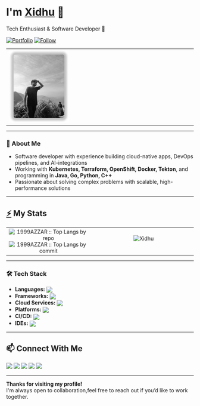 
<h1 align="left"> I'm <strong><a href="https://xidhu.github.io/" >Xidhu</a></strong> 👋</h1>
<p align="left">
  Tech Enthusiast & Software Developer 🔧
</p>

[![Portfolio](https://img.shields.io/static/v1?label=Portfolio&message=%E2%9D%A4&logo=Website&color=%23594560)](https://xidhu.github.io)
[![Follow](https://img.shields.io/github/followers/xidhu?label=follow&style=social)](https://github.com/login?return_to=https%3A%2F%2Fgithub.com%2Fxidhu)<p align="center">

<table align="center">
<tr border="none">
  <td width="35%" >
      <a href="https://xidhu.github.io/" target="_blank">
    <img width="110%" src="https://raw.githubusercontent.com/xidhu/xidhu.github.io/47e4909cc25c025a5d4bd448fdb71227f60e65e6/assets/png/my_photo.png" alt="Xidhu Banner"/>
  </a>
  </td>
  <td align="center">
    <img  align="center" width="88%" alt=""  src="https://leetcard.jacoblin.cool/sidharthsudheer20?theme=dark&font=ABeeZee&ext=heatmap" />

  </td>
</tr>
</table>




---

### 🧠 About Me

- Software developer with experience building cloud-native apps, DevOps pipelines, and AI-integrations  
- Working with **Kubernetes, Terraform, OpenShift, Docker, Tekton**, and programming in **Java, Go, Python, C++**
- Passionate about solving complex problems with scalable, high-performance solutions

---
## [⚡](http://xidhu.github.io/) My Stats

<!--- stats & Trophy (start) -->
<p align="center">
  <!--- stats (start) -->
<table align="center">
<tr border="none">
  <td width="45%" align="center">
    
   <img align="center" width="90%" src="https://github-readme-stats.vercel.app/api?username=xidhu&theme=radical&show_icons=true&hide_border=true&count_private=true" alt="1999AZZAR :: Top Langs by repo" />
    <img align="center" width="90%" src="https://github-readme-stats.vercel.app/api/top-langs/?username=xidhu&theme=radical&show_icons=true&hide_border=true&layout=compact" alt="1999AZZAR :: Top Langs by commit" />
    
  </td>
  <td width="100%" align="center">
    <img align="center" width="100%" alt="" src="https://github-readme-streak-stats-eight.vercel.app/?user=xidhu&theme=dark&hide_border=false" />
   <img align="center" width="100%"  src="http://github-profile-summary-cards.vercel.app/api/cards/profile-details?username=xidhu&theme=dark" alt="" />
            <img src="https://github-profile-trophy.vercel.app/?username=xidhu&title=Stars,Commits,Repositories,Followers,Experience,Issues,PullRequest,Reviews&theme=gruvbox" alt="Xidhu" />
    
   <p align="center">
</p>
  </td>
</tr>
</table>
</div>

---

### 🛠 Tech Stack

- **Languages:**  <img align="center" src="https://skillicons.dev/icons?i=javascript,dart,cpp,python,java,kotlin,go" />
- **Frameworks:** <img align="center" src="https://skillicons.dev/icons?i=flutter,react,spring" />
- **Cloud Services:** <img align="center" src="https://skillicons.dev/icons?i=aws,gcp" />
- **Platforms:** <img align="center" src="https://skillicons.dev/icons?i=openshift,kubernetes,docker" />
- **CI/CD:** <img align="center" src="https://skillicons.dev/icons?i=jenkins,terraform" />
- **IDEs:** <img align="center" src="https://skillicons.dev/icons?i=vim,vscode,androidstudio,idea" />

---


## 📫 Connect With Me

  [<img src="https://img.icons8.com/color/48/000000/twitter.png" width="3.5%"/>](https://twitter.com/SXidhu)
  [<img src="https://img.icons8.com/color/48/000000/linkedin.png" width="3.5%"/>](https://www.linkedin.com/in/sidharth-s-886711a8)
  [<img src="https://img.icons8.com/fluent/48/000000/facebook-new.png" width="3.5%"/>](https://www.facebook.com/sidhu3612/)
  [<img src="https://img.icons8.com/fluent/48/000000/instagram-new.png" width="3.5%"/>](https://www.instagram.com/_.xidhu.__/)
  <a href="mailto:sidhu3612@gmail.com"> <img src="https://img.icons8.com/fluent/48/000000/gmail.png" width="3.5%"/> </a>

---

**Thanks for visiting my profile!**<br>
I'm always open to collaboration,feel free to reach out if you’d like to work together.   

